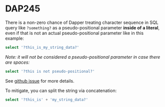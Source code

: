 ﻿# DAP245

There is a non-zero chance of Dapper treating character sequence in SQL query like `?something?` as a pseudo-positional parameter **inside of a literal**,
even if that is not an actual pseudo-positional parameter like in this example:
```sql
select '?this_is_my_string_data?' 
```

_Note: it will not be considered a pseudo-positional parameter in case there are spaces:_
```sql
select '?this is not pseudo-positional?' 
```

See [github issue](https://github.com/DapperLib/DapperAOT/issues/60) for more details.

To mitigate, you can split the string via concatenation:
``` sql
select '?this_is' + 'my_string_data?' 
```